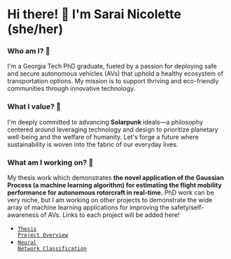 # Hi there! 👋 I'm Sarai Nicolette (she/her)

### Who am I? 🚀
I'm a Georgia Tech PhD graduate, fueled by a passion for deploying safe and secure autonomous vehicles (AVs) that uphold a healthy ecosystem of transportation options. My mission is to support thriving and eco-friendly communities through innovative technology.

### What I value? 💚
I'm deeply committed to advancing __Solarpunk__ ideals—a philosophy centered around leveraging technology and design to prioritize planetary well-being and the welfare of humanity. Let's forge a future where sustainability is woven into the fabric of our everyday lives.

### What am I working on? 🌟
My thesis work which demonstrates __the novel application of the Gaussian Process (a machine learning algorithm) for estimating the flight mobility performance for autonomous rotorcraft in real-time.__ 
PhD work can be very niche, but I am working on other projects to demonstrate the wide array of machine learning applications for improving the safety/self-awareness of AVs. Links to each project will be added here!

- <code style="color : darkorange">[Thesis Project Overview](https://github.com/Sarai-Nicolette/AutonomousVehicleThesisProjectDemonstration)</code>
- <code style="color : darkorange">[Neural Network Classification](https://github.com/Sarai-Nicolette/Neural_Network_Classification_Example)</code> 



<!---
Sarai-Nicolette/Sarai-Nicolette is a ✨ special ✨ repository because its `README.md` (this file) appears on your GitHub profile.
You can click the Preview link to take a look at your changes.
--->

